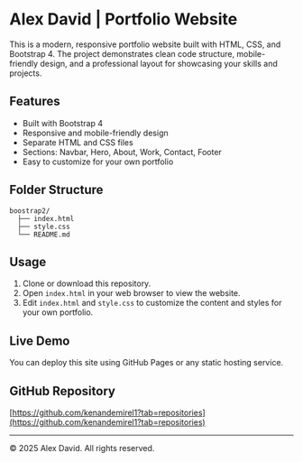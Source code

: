# Alex David | Portfolio Website

This is a modern, responsive portfolio website built with HTML, CSS, and Bootstrap 4. The project demonstrates clean code structure, mobile-friendly design, and a professional layout for showcasing your skills and projects.

## Features
- Built with Bootstrap 4
- Responsive and mobile-friendly design
- Separate HTML and CSS files
- Sections: Navbar, Hero, About, Work, Contact, Footer
- Easy to customize for your own portfolio

## Folder Structure
```
boostrap2/
  ├── index.html
  ├── style.css
  └── README.md
```

## Usage
1. Clone or download this repository.
2. Open `index.html` in your web browser to view the website.
3. Edit `index.html` and `style.css` to customize the content and styles for your own portfolio.

## Live Demo
You can deploy this site using GitHub Pages or any static hosting service.

## GitHub Repository
[https://github.com/kenandemirel1?tab=repositories](https://github.com/kenandemirel1?tab=repositories)

---

© 2025 Alex David. All rights reserved. 
